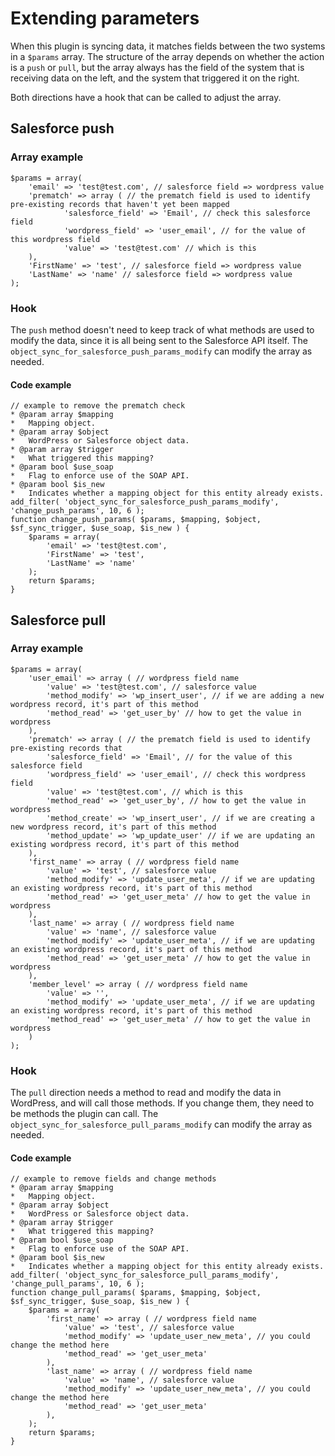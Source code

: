 # Extending parameters

When this plugin is syncing data, it matches fields between the two systems in a `$params` array. The structure of the array depends on whether the action is a `push` or `pull`, but the array always has the field of the system that is receiving data on the left, and the system that triggered it on the right.

Both directions have a hook that can be called to adjust the array.

## Salesforce push

### Array example

```
$params = array(
    'email' => 'test@test.com', // salesforce field => wordpress value
    'prematch' => array ( // the prematch field is used to identify pre-existing records that haven't yet been mapped
            'salesforce_field' => 'Email', // check this salesforce field
            'wordpress_field' => 'user_email', // for the value of this wordpress field
            'value' => 'test@test.com' // which is this
    ),
    'FirstName' => 'test', // salesforce field => wordpress value
    'LastName' => 'name' // salesforce field => wordpress value
);
```

### Hook

The `push` method doesn't need to keep track of what methods are used to modify the data, since it is all being sent to the Salesforce API itself. The `object_sync_for_salesforce_push_params_modify` can modify the array as needed.

#### Code example

```
// example to remove the prematch check
* @param array $mapping
*   Mapping object.
* @param array $object
*   WordPress or Salesforce object data.
* @param array $trigger
*   What triggered this mapping?
* @param bool $use_soap
*   Flag to enforce use of the SOAP API.
* @param bool $is_new
*   Indicates whether a mapping object for this entity already exists.
add_filter( 'object_sync_for_salesforce_push_params_modify', 'change_push_params', 10, 6 );
function change_push_params( $params, $mapping, $object, $sf_sync_trigger, $use_soap, $is_new ) {
    $params = array(
        'email' => 'test@test.com',
        'FirstName' => 'test',
        'LastName' => 'name'
    );
    return $params;
}
```

## Salesforce pull

### Array example

```
$params = array(
    'user_email' => array ( // wordpress field name
        'value' => 'test@test.com', // salesforce value
        'method_modify' => 'wp_insert_user', // if we are adding a new wordpress record, it's part of this method
        'method_read' => 'get_user_by' // how to get the value in wordpress
    ),
    'prematch' => array ( // the prematch field is used to identify pre-existing records that 
        'salesforce_field' => 'Email', // for the value of this salesforce field
        'wordpress_field' => 'user_email', // check this wordpress field
        'value' => 'test@test.com', // which is this
        'method_read' => 'get_user_by', // how to get the value in wordpress
        'method_create' => 'wp_insert_user', // if we are creating a new wordpress record, it's part of this method
        'method_update' => 'wp_update_user' // if we are updating an existing wordpress record, it's part of this method
    ),
    'first_name' => array ( // wordpress field name
        'value' => 'test', // salesforce value
        'method_modify' => 'update_user_meta', // if we are updating an existing wordpress record, it's part of this method
        'method_read' => 'get_user_meta' // how to get the value in wordpress
    ),
    'last_name' => array ( // wordpress field name
        'value' => 'name', // salesforce value
        'method_modify' => 'update_user_meta', // if we are updating an existing wordpress record, it's part of this method
        'method_read' => 'get_user_meta' // how to get the value in wordpress
    ),
    'member_level' => array ( // wordpress field name
        'value' => '',
        'method_modify' => 'update_user_meta', // if we are updating an existing wordpress record, it's part of this method
        'method_read' => 'get_user_meta' // how to get the value in wordpress
    )
);
```

### Hook

The `pull` direction needs a method to read and modify the data in WordPress, and will call those methods. If you change them, they need to be methods the plugin can call. The `object_sync_for_salesforce_pull_params_modify` can modify the array as needed.

#### Code example

```
// example to remove fields and change methods
* @param array $mapping
*   Mapping object.
* @param array $object
*   WordPress or Salesforce object data.
* @param array $trigger
*   What triggered this mapping?
* @param bool $use_soap
*   Flag to enforce use of the SOAP API.
* @param bool $is_new
*   Indicates whether a mapping object for this entity already exists.
add_filter( 'object_sync_for_salesforce_pull_params_modify', 'change_pull_params', 10, 6 );
function change_pull_params( $params, $mapping, $object, $sf_sync_trigger, $use_soap, $is_new ) {
    $params = array(
        'first_name' => array ( // wordpress field name
            'value' => 'test', // salesforce value
            'method_modify' => 'update_user_new_meta', // you could change the method here
            'method_read' => 'get_user_meta'
        ),
        'last_name' => array ( // wordpress field name
            'value' => 'name', // salesforce value
            'method_modify' => 'update_user_new_meta', // you could change the method here
            'method_read' => 'get_user_meta'
        ),
    );
    return $params;
}
```